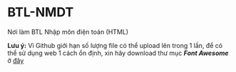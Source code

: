 # BTL-NMDT
Nơi làm BTL Nhập môn điện toán (HTML)

**Lưu ý:** Vì Github giới hạn số lượng file có thể upload lên trong 1 lần, để có thể sử dụng web 1 cách ổn định, xin hãy download thư mục ***Font Awesome*** ở [đây](https://fontawesome.com/download)
